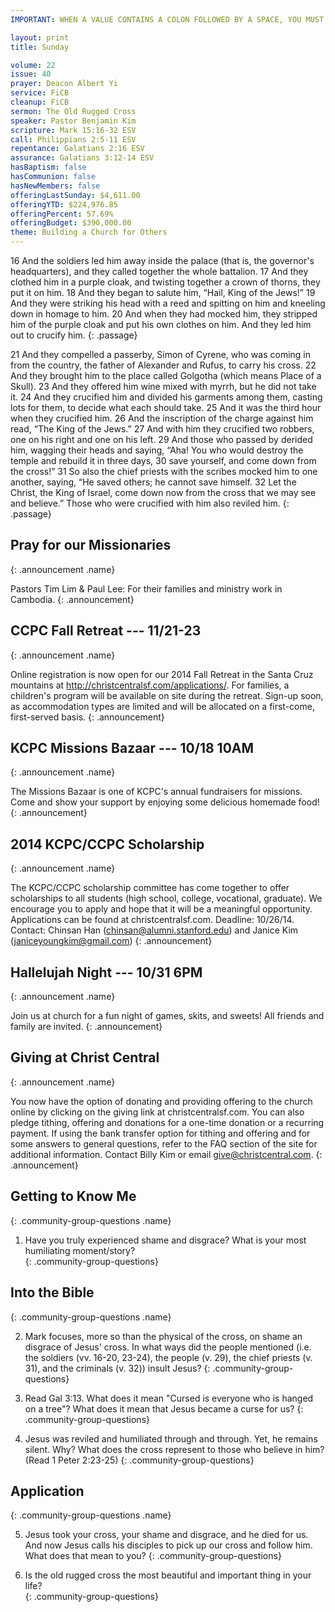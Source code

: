 ```yaml
---
IMPORTANT: WHEN A VALUE CONTAINS A COLON FOLLOWED BY A SPACE, YOU MUST USE &#58;

layout: print
title: Sunday

volume: 22
issue: 40
prayer: Deacon Albert Yi
service: FiCB
cleanup: FiCB
sermon: The Old Rugged Cross
speaker: Pastor Benjamin Kim
scripture: Mark 15:16-32 ESV
call: Philippians 2:5-11 ESV
repentance: Galatians 2:16 ESV
assurance: Galatians 3:12-14 ESV
hasBaptism: false
hasCommunion: false
hasNewMembers: false
offeringLastSunday: $4,611.00
offeringYTD: $224,976.85
offeringPercent: 57.69%
offeringBudget: $390,000.00
theme: Building a Church for Others
---
```


16 And the soldiers led him away inside the palace (that is, the governor's headquarters), and they called together the whole battalion. 17 And they clothed him in a purple cloak, and twisting together a crown of thorns, they put it on him. 18 And they began to salute him, “Hail, King of the Jews!” 19 And they were striking his head with a reed and spitting on him and kneeling down in homage to him. 20 And when they had mocked him, they stripped him of the purple cloak and put his own clothes on him. And they led him out to crucify him.
{: .passage}

21 And they compelled a passerby, Simon of Cyrene, who was coming in from the country, the father of Alexander and Rufus, to carry his cross. 22 And they brought him to the place called Golgotha (which means Place of a Skull). 23 And they offered him wine mixed with myrrh, but he did not take it. 24 And they crucified him and divided his garments among them, casting lots for them, to decide what each should take. 25 And it was the third hour when they crucified him. 26 And the inscription of the charge against him read, “The King of the Jews.” 27 And with him they crucified two robbers, one on his right and one on his left. 29 And those who passed by derided him, wagging their heads and saying, “Aha! You who would destroy the temple and rebuild it in three days, 30 save yourself, and come down from the cross!” 31 So also the chief priests with the scribes mocked him to one another, saying, “He saved others; he cannot save himself. 32 Let the Christ, the King of Israel, come down now from the cross that we may see and believe.” Those who were crucified with him also reviled him.
{: .passage}



## Pray for our Missionaries
{: .announcement .name}

Pastors Tim Lim & Paul Lee: For their families and ministry work in Cambodia.
{: .announcement}

## CCPC Fall Retreat --- 11/21-23
{: .announcement .name}

Online registration is now open for our 2014 Fall Retreat in the Santa Cruz mountains at http://christcentralsf.com/applications/. For families, a children's program will be available on site during the retreat. Sign-up soon, as accommodation types are limited and will be allocated on a first-come, first-served basis. 
{: .announcement}

## KCPC Missions Bazaar --- 10/18 10AM
{: .announcement .name}

The Missions Bazaar is one of KCPC's annual fundraisers for missions. Come and show your support by enjoying some delicious homemade food! 
{: .announcement}

## 2014 KCPC/CCPC Scholarship
{: .announcement .name}

The KCPC/CCPC scholarship committee has come together to offer scholarships to all students (high school, college, vocational, graduate). We encourage you to apply and hope that it will be a meaningful opportunity. Applications can be found at christcentralsf.com.
Deadline: 10/26/14.
Contact: Chinsan Han (chinsan@alumni.stanford.edu) and Janice Kim (janiceyoungkim@gmail.com)
{: .announcement}

## Hallelujah Night --- 10/31 6PM
{: .announcement .name}

Join us at church for a fun night of games, skits, and sweets! All friends and family are invited. 
{: .announcement}

## Giving at Christ Central
{: .announcement .name}

You now have the option of donating and providing offering to the church online by clicking on the giving link at christcentralsf.com. You can also pledge tithing, offering and donations for a one-time donation or a recurring payment. If using the bank transfer option for tithing and offering and for some answers to general questions, refer to the FAQ section of the site for additional information. Contact Billy Kim or email give@christcentral.com. 
{: .announcement}




## Getting to Know Me
{: .community-group-questions .name}

1) Have you truly experienced shame and disgrace? What is your most humiliating moment/story?   
{: .community-group-questions}

## Into the Bible
{: .community-group-questions .name}

2) Mark focuses, more so than the physical of the cross, on shame an disgrace of Jesus' cross. In what ways did the people mentioned (i.e. the soldiers (vv. 16-20, 23-24), the people (v. 29), the chief priests (v. 31), and the criminals (v. 32)) insult Jesus? 
{: .community-group-questions}

3) Read Gal 3:13. What does it mean "Cursed is everyone who is hanged on a tree"? What does it mean that Jesus became a curse for us? 
{: .community-group-questions}

4) Jesus was reviled and humiliated through and through. Yet, he remains silent. Why? What does the cross represent to those who believe in him? (Read 1 Peter 2:23-25)
{: .community-group-questions}

## Application
{: .community-group-questions .name}

5) Jesus took your cross, your shame and disgrace, and he died for us. And now Jesus calls his disciples to pick up our cross and follow him. What does that mean to you? 
{: .community-group-questions}  

6) Is the old rugged cross the most beautiful and important thing in your life?  
{: .community-group-questions}  

